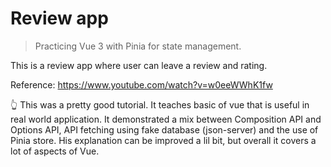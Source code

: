# Review app

> Practicing Vue 3 with Pinia for state management.

This is a review app where user can leave a review and rating.

Reference: https://www.youtube.com/watch?v=w0eeWWhK1fw

👆 This was a pretty good tutorial. It teaches basic of vue that is useful in real world application. It demonstrated a mix between Composition API and Options API, API fetching using fake database (json-server) and the use of Pinia store. His explanation can be improved a lil bit, but overall it covers a lot of aspects of Vue.
